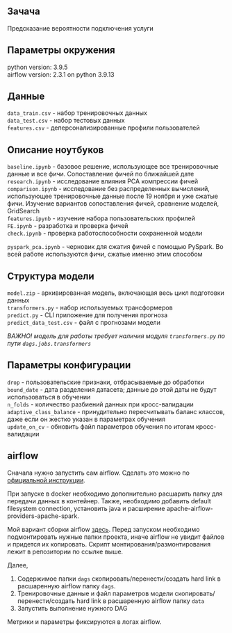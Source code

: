 ## Зачача
Предсказание вероятности подключения услуги


## Параметры окружения
python version: 3.9.5<br>
airflow version: 2.3.1 on python 3.9.13<br>


## Данные
`data_train.csv` - набор тренировочных данных<br>
`data_test.csv` - набор тестовых данных<br>
`features.csv` - деперсонализированные профили пользователей<br>


## Описание ноутбуков
`baseline.ipynb` - базовое решение, использующее все тренировочные данные и все фичи. Сопоставление фичей по ближайшей дате<br>
`research.ipynb` - исследование влияния PCA компрессии фичей<br>
`comparison.ipynb` - исследование без распределенных вычислений, использующее тренировочные данные после 19 ноября и уже сжатые фичи. Изучение вариантов сопоставления фичей, сравнение моделей, GridSearch<br>
`features.ipynb` - изучение набора пользовательских профилей<br>
`FE.ipynb` - разработка и проверка фичей<br>
`check.ipynb` - проверка работоспособности сохраненной модели<br>

`pyspark_pca.ipynb` - черновик для сжатия фичей с помощью PySpark. Во всей работе используются фичи, сжатые именно этим способом<br>


## Структура модели
`model.zip` - архивированная модель, включающая весь цикл подготовки данных<br>
`transformers.py` - набор используемых трансформеров<br>
`predict.py` - CLI приложение для получения прогноза<br>
`predict_data_test.csv` - файл с прогнозами модели<br>

_ВАЖНО! модель для работы требует наличия модуля `transformers.py` по пути `dags.jobs.transformers`_

## Параметры конфигурации
`drop` - пользовательские признаки, отбрасываемые до обработки<br>
`bound_date` - дата разделения датасета; данные до этой даты не будут использоваться в обучении<br>
`n_folds` - количество разбиений данных при кросс-валидации<br>
`adaptive_class_balance` - принудительно пересчитывать баланс классов, даже если он жестко указан в параметрах обучения<br>
`update_on_cv` - обновить файл параметров обучения по итогам кросс-валидации<br>


## airflow
Сначала нужно запустить сам airflow. Сделать это можно по 
<a href="https://airflow.apache.org/docs/apache-airflow/stable/start/">официальной инструкции</a>.

При запуске в docker необходимо дополнительно расшарить папку для передачи данных в контейнер.
Также, необходимо добавить default filesystem connection, установить java и расширение apache-airflow-providers-apache-spark.

Мой вариант сборки airflow <a href="https://github.com/j2cry/local-airflow">здесь</a>.
Перед запуском необходимо подмонтировать нужные папки проекта, иначе airflow не увидит файлов и придется их копировать. Скрипт монтирования/размонтирования лежит в репозитории по ссылке выше.

Далее,
1. Содержимое папки `dags` скопировать/перенести/создать hard link в расшаренную airflow папку `dags`.
2. Тренировочные данные и файл параметров модели скопировать/перенести/создать hard link в расшаренную airflow папку `data`
3. Запустить выполнение нужного DAG

Метрики и параметры фиксируются в логах airflow.
